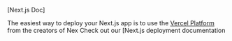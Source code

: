 

[Next.js Doc] 
  
The easiest way to deploy your Next.js app is to use the [Vercel Platform](https/vereomnewudium=delttmpteflrx.tmce=cete-x-app&utmpag=reate-next-pprd) from the creators of Nex
Check out our [Next.js deployment documentation
